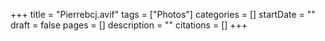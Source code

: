 +++
title = "Pierrebcj.avif"
tags = ["Photos"]
categories = []
startDate = ""
draft = false
pages = []
description = ""
citations = []
+++

